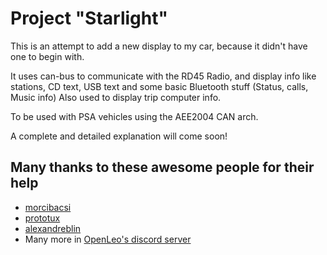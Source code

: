 
# Project "Starlight"

This is an attempt to add a new display to my car, because it didn't have one to begin with.

It uses can-bus to communicate with the RD45 Radio, and display info like stations, CD text, USB text and some basic Bluetooth stuff (Status, calls, Music info)
Also used to display trip computer info.

To be used with PSA vehicles using the AEE2004 CAN arch.

A complete and detailed explanation will come soon!



## Many thanks to these awesome people for their help

 - [morcibacsi](https://github.com/morcibacsi)
 - [prototux](https://github.com/prototux)
 - [alexandreblin](https://github.com/alexandreblin)
 - Many more in [OpenLeo's discord server](https://discord.gg/v5FQunySjy)
